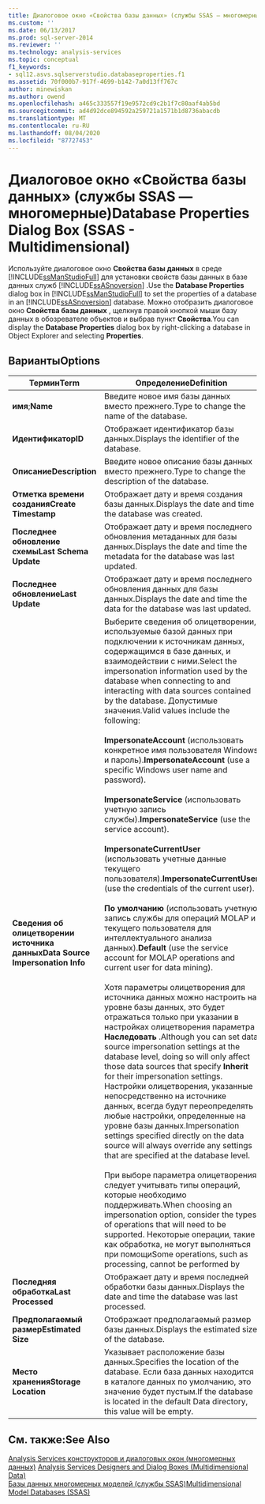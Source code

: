 ```yaml
---
title: Диалоговое окно «Свойства базы данных» (службы SSAS — многомерные) | Документация Майкрософт
ms.custom: ''
ms.date: 06/13/2017
ms.prod: sql-server-2014
ms.reviewer: ''
ms.technology: analysis-services
ms.topic: conceptual
f1_keywords:
- sql12.asvs.sqlserverstudio.databaseproperties.f1
ms.assetid: 70f000b7-917f-4699-b142-7a0d13ff767c
author: minewiskan
ms.author: owend
ms.openlocfilehash: a465c333557f19e9572cd9c2b1f7c80aaf4ab5bd
ms.sourcegitcommit: ad4d92dce894592a259721a1571b1d8736abacdb
ms.translationtype: MT
ms.contentlocale: ru-RU
ms.lasthandoff: 08/04/2020
ms.locfileid: "87727453"
---
```

# <a name="database-properties-dialog-box-ssas---multidimensional"></a><span data-ttu-id="865b7-102">Диалоговое окно «Свойства базы данных» (службы SSAS — многомерные)</span><span class="sxs-lookup"><span data-stu-id="865b7-102">Database Properties Dialog Box (SSAS - Multidimensional)</span></span>
  <span data-ttu-id="865b7-103">Используйте диалоговое окно **Свойства базы данных** в среде [!INCLUDE[ssManStudioFull](../includes/ssmanstudiofull-md.md)] для установки свойств базы данных в базе данных служб [!INCLUDE[ssASnoversion](../includes/ssasnoversion-md.md)] .</span><span class="sxs-lookup"><span data-stu-id="865b7-103">Use the **Database Properties** dialog box in [!INCLUDE[ssManStudioFull](../includes/ssmanstudiofull-md.md)] to set the properties of a database in an [!INCLUDE[ssASnoversion](../includes/ssasnoversion-md.md)] database.</span></span> <span data-ttu-id="865b7-104">Можно отобразить диалоговое окно **Свойства базы данных** , щелкнув правой кнопкой мыши базу данных в обозревателе объектов и выбрав пункт **Свойства**.</span><span class="sxs-lookup"><span data-stu-id="865b7-104">You can display the **Database Properties** dialog box by right-clicking a database in Object Explorer and selecting **Properties**.</span></span>  
  
## <a name="options"></a><span data-ttu-id="865b7-105">Варианты</span><span class="sxs-lookup"><span data-stu-id="865b7-105">Options</span></span>  
  
|<span data-ttu-id="865b7-106">Термин</span><span class="sxs-lookup"><span data-stu-id="865b7-106">Term</span></span>|<span data-ttu-id="865b7-107">Определение</span><span class="sxs-lookup"><span data-stu-id="865b7-107">Definition</span></span>|  
|----------|----------------|  
|<span data-ttu-id="865b7-108">**имя**;</span><span class="sxs-lookup"><span data-stu-id="865b7-108">**Name**</span></span>|<span data-ttu-id="865b7-109">Введите новое имя базы данных вместо прежнего.</span><span class="sxs-lookup"><span data-stu-id="865b7-109">Type to change the name of the database.</span></span>|  
|<span data-ttu-id="865b7-110">**Идентификатор**</span><span class="sxs-lookup"><span data-stu-id="865b7-110">**ID**</span></span>|<span data-ttu-id="865b7-111">Отображает идентификатор базы данных.</span><span class="sxs-lookup"><span data-stu-id="865b7-111">Displays the identifier of the database.</span></span>|  
|<span data-ttu-id="865b7-112">**Описание**</span><span class="sxs-lookup"><span data-stu-id="865b7-112">**Description**</span></span>|<span data-ttu-id="865b7-113">Введите новое описание базы данных вместо прежнего.</span><span class="sxs-lookup"><span data-stu-id="865b7-113">Type to change the description of the database.</span></span>|  
|<span data-ttu-id="865b7-114">**Отметка времени создания**</span><span class="sxs-lookup"><span data-stu-id="865b7-114">**Create Timestamp**</span></span>|<span data-ttu-id="865b7-115">Отображает дату и время создания базы данных.</span><span class="sxs-lookup"><span data-stu-id="865b7-115">Displays the date and time the database was created.</span></span>|  
|<span data-ttu-id="865b7-116">**Последнее обновление схемы**</span><span class="sxs-lookup"><span data-stu-id="865b7-116">**Last Schema Update**</span></span>|<span data-ttu-id="865b7-117">Отображает дату и время последнего обновления метаданных для базы данных.</span><span class="sxs-lookup"><span data-stu-id="865b7-117">Displays the date and time the metadata for the database was last updated.</span></span>|  
|<span data-ttu-id="865b7-118">**Последнее обновление**</span><span class="sxs-lookup"><span data-stu-id="865b7-118">**Last Update**</span></span>|<span data-ttu-id="865b7-119">Отображает дату и время последнего обновления данных для базы данных.</span><span class="sxs-lookup"><span data-stu-id="865b7-119">Displays the date and time the data for the database was last updated.</span></span>|  
|<span data-ttu-id="865b7-120">**Сведения об олицетворении источника данных**</span><span class="sxs-lookup"><span data-stu-id="865b7-120">**Data Source Impersonation Info**</span></span>|<span data-ttu-id="865b7-121">Выберите сведения об олицетворении, используемые базой данных при подключении к источникам данных, содержащимся в базе данных, и взаимодействии с ними.</span><span class="sxs-lookup"><span data-stu-id="865b7-121">Select the impersonation information used by the database when connecting to and interacting with data sources contained by the database.</span></span> <span data-ttu-id="865b7-122">Допустимые значения.</span><span class="sxs-lookup"><span data-stu-id="865b7-122">Valid values include the following:</span></span><br /><br /> <span data-ttu-id="865b7-123">**ImpersonateAccount** (использовать конкретное имя пользователя Windows и пароль).</span><span class="sxs-lookup"><span data-stu-id="865b7-123">**ImpersonateAccount** (use a specific Windows user name and password).</span></span><br /><br /> <span data-ttu-id="865b7-124">**ImpersonateService** (использовать учетную запись службы).</span><span class="sxs-lookup"><span data-stu-id="865b7-124">**ImpersonateService** (use the service account).</span></span><br /><br /> <span data-ttu-id="865b7-125">**ImpersonateCurrentUser** (использовать учетные данные текущего пользователя).</span><span class="sxs-lookup"><span data-stu-id="865b7-125">**ImpersonateCurrentUser** (use the credentials of the current user).</span></span><br /><br /> <span data-ttu-id="865b7-126">**По умолчанию** (использовать учетную запись службы для операций MOLAP и текущего пользователя для интеллектуального анализа данных).</span><span class="sxs-lookup"><span data-stu-id="865b7-126">**Default** (use the service account for MOLAP operations and current user for data mining).</span></span><br /><br /> <span data-ttu-id="865b7-127">Хотя параметры олицетворения для источника данных можно настроить на уровне базы данных, это будет отражаться только при указании в настройках олицетворения параметра **Наследовать** .</span><span class="sxs-lookup"><span data-stu-id="865b7-127">Although you can set data source impersonation settings at the database level, doing so will only affect those data sources that specify **Inherit** for their impersonation settings.</span></span> <span data-ttu-id="865b7-128">Настройки олицетворения, указанные непосредственно на источнике данных, всегда будут переопределять любые настройки, определенные на уровне базы данных.</span><span class="sxs-lookup"><span data-stu-id="865b7-128">Impersonation settings specified directly on the data source will always override any settings that are specified at the database level.</span></span><br /><br /> <span data-ttu-id="865b7-129">При выборе параметра олицетворения следует учитывать типы операций, которые необходимо поддерживать.</span><span class="sxs-lookup"><span data-stu-id="865b7-129">When choosing an impersonation option, consider the types of operations that will need to be supported.</span></span> <span data-ttu-id="865b7-130">Некоторые операции, такие как обработка, не могут выполняться при помощи</span><span class="sxs-lookup"><span data-stu-id="865b7-130">Some operations, such as processing, cannot be performed by</span></span>|  
|<span data-ttu-id="865b7-131">**Последняя обработка**</span><span class="sxs-lookup"><span data-stu-id="865b7-131">**Last Processed**</span></span>|<span data-ttu-id="865b7-132">Отображает дату и время последней обработки базы данных.</span><span class="sxs-lookup"><span data-stu-id="865b7-132">Displays the date and time the database was last processed.</span></span>|  
|<span data-ttu-id="865b7-133">**Предполагаемый размер**</span><span class="sxs-lookup"><span data-stu-id="865b7-133">**Estimated Size**</span></span>|<span data-ttu-id="865b7-134">Отображает предполагаемый размер базы данных.</span><span class="sxs-lookup"><span data-stu-id="865b7-134">Displays the estimated size of the database.</span></span>|  
|<span data-ttu-id="865b7-135">**Место хранения**</span><span class="sxs-lookup"><span data-stu-id="865b7-135">**Storage Location**</span></span>|<span data-ttu-id="865b7-136">Указывает расположение базы данных.</span><span class="sxs-lookup"><span data-stu-id="865b7-136">Specifies the location of the database.</span></span> <span data-ttu-id="865b7-137">Если база данных находится в каталоге данных по умолчанию, это значение будет пустым.</span><span class="sxs-lookup"><span data-stu-id="865b7-137">If the database is located in the default Data directory, this value will be empty.</span></span>|  
  
## <a name="see-also"></a><span data-ttu-id="865b7-138">См. также:</span><span class="sxs-lookup"><span data-stu-id="865b7-138">See Also</span></span>  
 <span data-ttu-id="865b7-139">[Analysis Services конструкторов и диалоговых окон &#40;многомерных данных&#41;](analysis-services-designers-and-dialog-boxes-multidimensional-data.md) </span><span class="sxs-lookup"><span data-stu-id="865b7-139">[Analysis Services Designers and Dialog Boxes &#40;Multidimensional Data&#41;](analysis-services-designers-and-dialog-boxes-multidimensional-data.md) </span></span>  
 [<span data-ttu-id="865b7-140">Базы данных многомерных моделей (службы SSAS)</span><span class="sxs-lookup"><span data-stu-id="865b7-140">Multidimensional Model Databases &#40;SSAS&#41;</span></span>](multidimensional-models/multidimensional-model-databases-ssas.md)  
  
  
